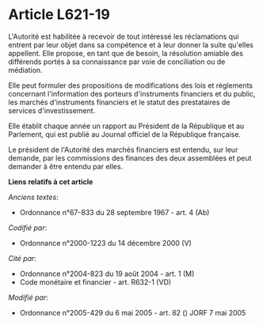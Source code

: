# Article L621-19

L'Autorité est habilitée à recevoir de tout intéressé les réclamations qui entrent par leur objet dans sa compétence et à
leur donner la suite qu'elles appellent. Elle propose, en tant que de besoin, la résolution amiable des différends portés à
sa connaissance par voie de conciliation ou de médiation.

Elle peut formuler des propositions de modifications des lois et règlements concernant l'information des porteurs
d'instruments financiers et du public, les marchés d'instruments financiers et le statut des prestataires de services
d'investissement.

Elle établit chaque année un rapport au Président de la République et au Parlement, qui est publié au Journal officiel de la
République française.

Le président de l'Autorité des marchés financiers est entendu, sur leur demande, par les commissions des finances des deux
assemblées et peut demander à être entendu par elles.

**Liens relatifs à cet article**

_Anciens textes_:

  - Ordonnance n°67-833 du 28 septembre 1967 - art. 4 (Ab)

_Codifié par_:

  - Ordonnance n°2000-1223 du 14 décembre 2000 (V)

_Cité par_:

  - Ordonnance n°2004-823 du 19 août 2004 - art. 1 (M)
  - Code monétaire et financier - art. R632-1 (VD)

_Modifié par_:

  - Ordonnance n°2005-429 du 6 mai 2005 - art. 82 () JORF 7 mai 2005
